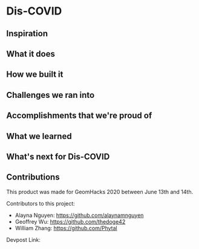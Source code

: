 # Dis-COVID
## Inspiration


## What it does

## How we built it

## Challenges we ran into

## Accomplishments that we're proud of

## What we learned

## What's next for Dis-COVID

## Contributions
This product was made for GeomHacks 2020 between June 13th and 14th. 

Contributors to this project:
- Alayna Nguyen: https://github.com/alaynamnguyen
- Geoffrey Wu: https://github.com/thedoge42
- William Zhang: https://github.com/Phytal

Devpost Link: 

